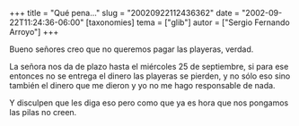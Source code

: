+++
title = "Qué pena..."
slug = "20020922112436362"
date = "2002-09-22T11:24:36-06:00"
[taxonomies]
tema = ["glib"]
autor = ["Sergio Fernando Arroyo"]
+++

Bueno señores creo que no queremos pagar las playeras, verdad.

La señora nos da de plazo hasta el miércoles 25 de septiembre, si para
ese entonces no se entrega el dinero las playeras se pierden, y no sólo
eso sino también el dinero que me dieron y yo no me hago responsable de
nada.

Y disculpen que les diga eso pero como que ya es hora que nos pongamos
las pilas no creen.

